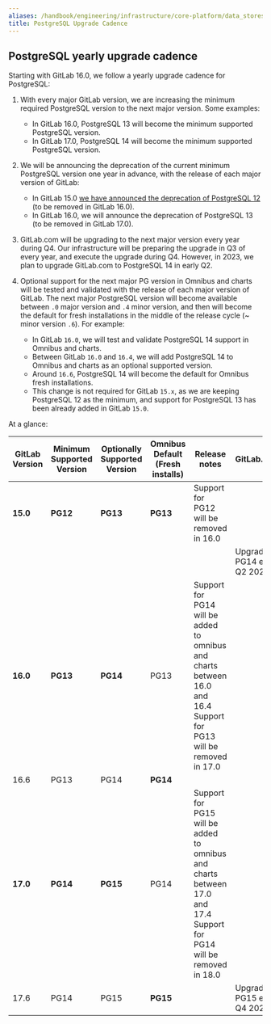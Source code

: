 ```yaml
---
aliases: /handbook/engineering/infrastructure/core-platform/data_stores/database/postgresql-upgrade-cadence.html
title: PostgreSQL Upgrade Cadence
---
```








## PostgreSQL yearly upgrade cadence

Starting with GitLab 16.0, we follow a yearly upgrade cadence for PostgreSQL:

1. With every major GitLab version, we are increasing the minimum required PostgreSQL version to the next major version. Some examples:
   - In GitLab 16.0, PostgreSQL 13 will become the minimum supported PostgreSQL version.
   - In GitLab 17.0, PostgreSQL 14 will become the minimum supported PostgreSQL version.

1. We will be announcing the deprecation of the current minimum PostgreSQL version one year in advance, with the release of each major version of GitLab:

   - In GitLab 15.0 [we have announced the deprecation of PostgreSQL 12](https://gitlab.com/gitlab-org/gitlab/-/merge_requests/87016) (to be removed in GitLab 16.0).
   - In GitLab 16.0, we will announce the deprecation of PostgreSQL 13 (to be removed in GitLab 17.0).

1. GitLab.com will be upgrading to the next major version every year during Q4. Our infrastructure will be preparing the upgrade in Q3 of every year, and execute the upgrade during Q4. However, in 2023, we plan to upgrade GitLab.com to PostgreSQL 14 in early Q2.

1. Optional support for the next major PG version in Omnibus and charts will be tested and validated with the release of each major version of GitLab. The next major PostgreSQL version will become available between `.0` major version and `.4` minor version, and then will become the default for fresh installations in the middle of the release cycle (\~ minor version `.6`). For example:

   - In GitLab `16.0`, we will test and validate PostgreSQL 14 support in Omnibus and charts.
   - Between GitLab `16.0` and `16.4`, we will add PostgreSQL 14 to Omnibus and charts as an optional supported version.
   - Around `16.6`, PostgreSQL 14 will become the default for Omnibus fresh installations.
   - This change is not required for GitLab `15.x`, as we are keeping PostgreSQL 12 as the minimum, and support for PostgreSQL 13 has been already added in GitLab `15.0`.

At a glance:

| GitLab Version | Minimum Supported Version | Optionally Supported Version | Omnibus Default (Fresh installs) | Release notes | GitLab.com |
|----------------|---------------------------|------------------------------|-----------------|---------------|------------|
|     **15.0**       |         **PG12**              |           **PG13**               |      **PG13**       | Support for PG12 will be removed in 16.0| |
| | | | | | Upgrade to PG14 early Q2 2023 |
|     **16.0**      |         **PG13**              |           **PG14**               |      PG13       | Support for PG14 will be added to omnibus and charts between 16.0 and 16.4<br />Support for PG13 will be removed in 17.0 | |
|     16.6       |         PG13              |           PG14               |      **PG14**       | | |
|     **17.0**      |         **PG14**              |           **PG15**               |      PG14       | Support for PG15 will be added to omnibus and charts between 17.0 and 17.4<br />Support for PG14 will be removed in 18.0 | |
|     17.6       |         PG14              |           PG15               |      **PG15**       | | Upgrade to PG15 early Q4 2024 |
